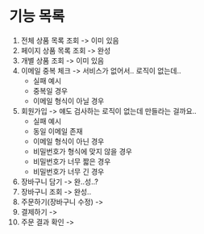 # 기능 목록
1. 전체 상품 목록 조회 -> 이미 있음
2. 페이지 상품 목록 조회 -> 완성
3. 개별 상품 조회 -> 이미 있음
4. 이메일 중복 체크 -> 서비스가 없어서.. 로직이 없는데..
   - 실패 예시 
   - 중복일 경우 
   - 이메일 형식이 아닐 경우 
5. 회원가입 -> 얘도 검사하는 로직이 없는데 만들라는 걸까요..
   - 실패 예시
   - 동일 이메일 존재
   - 이메일 형식이 아닌 경우
   - 비밀번호가 형식에 맞지 않을 경우
   - 비밀번호가 너무 짧은 경우
   - 비밀번호가 너무 긴 경우
7. 장바구니 담기 -> 완..성..?
8. 장바구니 조회 -> 완성..
9. 주문하기(장바구니 수정) -> 
10. 결제하기 -> 
11. 주문 결과 확인 -> 
